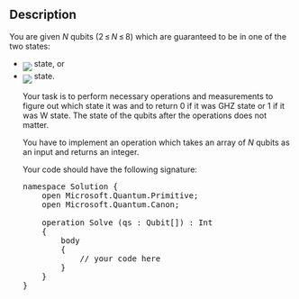 ## Description

<div><p>You are given <span class="tex-span"><i>N</i></span> qubits (<span class="tex-span">2 ≤ <i>N</i> ≤ 8</span>) which are guaranteed to be in one of the two states:</p><ul> <li> <img align="middle" class="tex-formula" src="file://RY20CQpa.png" style="max-width: 100.0%;max-height: 100.0%;"> state, or</li><li> <img align="middle" class="tex-formula" src="file://4TwexCyk.png" style="max-width: 100.0%;max-height: 100.0%;"> state. <p>Your task is to perform necessary operations and measurements to figure out which state it was and to return 0 if it was GHZ state or 1 if it was W state. The state of the qubits after the operations does not matter.</p><p>You have to implement an operation which takes an array of <span class="tex-span"><i>N</i></span> qubits as an input and returns an integer. </p><p>Your code should have the following signature:</p><pre class="verbatim">namespace Solution {<br>    open Microsoft.Quantum.Primitive;<br>    open Microsoft.Quantum.Canon;<br><br>    operation Solve (qs : Qubit[]) : Int<br>    {<br>        body<br>        {<br>            // your code here<br>        }<br>    }<br>}</pre></li></ul></div>
